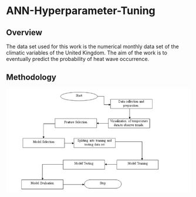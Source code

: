 # ANN-Hyperparameter-Tuning

## Overview
The data set used for this work is the numerical monthly data set of the climatic variables of the United Kingdom. The aim of the work is to eventually predict the probability of heat wave occurrence. 
## Methodology
![](Methodology.png)
